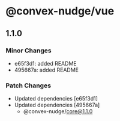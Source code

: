 # @convex-nudge/vue

## 1.1.0

### Minor Changes

- e65f3d1: added README
- 495667a: added README

### Patch Changes

- Updated dependencies [e65f3d1]
- Updated dependencies [495667a]
  - @convex-nudge/core@1.1.0
